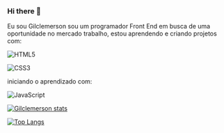 ### Hi there :pencil:
Eu sou Gilclemerson sou um programador Front End em busca de uma oportunidade no mercado trabalho, estou aprendendo e criando projetos com:

![HTML5](https://img.shields.io/badge/html5-%23E34F26.svg?style=for-the-badge&logo=html5&logoColor=white)

![CSS3](https://img.shields.io/badge/css3-%231572B6.svg?style=for-the-badge&logo=css3&logoColor=white)

iniciando o aprendizado com:

![JavaScript](https://img.shields.io/badge/javascript-%23323330.svg?style=for-the-badge&logo=javascript&logoColor=%23F7DF1E)



[![Gilclemerson stats](https://github-readme-stats.vercel.app/api?username=gilclemerson)](https://github.com/anuraghazra/github-readme-stats)



[![Top Langs](https://github-readme-stats.vercel.app/api/top-langs/?username=gilclemerson)](https://github.com/anuraghazra/github-readme-stats)



